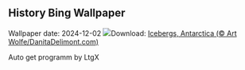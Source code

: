## History Bing Wallpaper
Wallpaper date: 2024-12-02
![](https://www.bing.com/th?id=OHR.IcebergsAntarctica_EN-CA5966857635_UHD.jpg&w=1000)Download: [Icebergs, Antarctica (© Art Wolfe/DanitaDelimont.com)](https://www.bing.com/th?id=OHR.IcebergsAntarctica_EN-CA5966857635_UHD.jpg)

Auto get programm by LtgX
